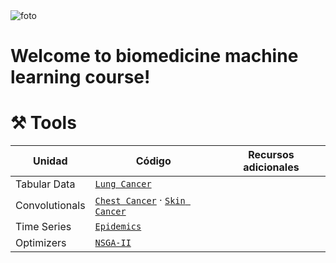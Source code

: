 <img src="" alt="foto">

# Welcome to biomedicine machine learning course!






# ⚒️ Tools

| Unidad | Código | Recursos adicionales|
|--------|--------|---------------------|
| Tabular Data | [`Lung Cancer`](https://colab.research.google.com/drive/1yL3sWFFUvtENgzU9mFiUHFe2oomP3DQz?usp=sharing) | |
| Convolutionals | [`Chest Cancer`](https://colab.research.google.com/drive/1QO-r6UlKfUMFHHg0dGakix-s4r7N1bbf?usp=sharing) · [`Skin Cancer`](https://colab.research.google.com/drive/14acCX6HU2Z-g11HsXaay_9lM6yj07-4i?usp=sharing)| |
| Time Series | [`Epidemics`]()  | |
| Optimizers | [`NSGA-II`]() | |

